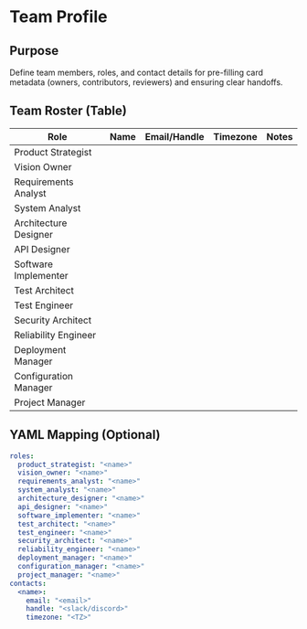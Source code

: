 # Team Profile

## Purpose
Define team members, roles, and contact details for pre-filling card metadata (owners, contributors,
reviewers) and ensuring clear handoffs.

## Team Roster (Table)

| Role | Name | Email/Handle | Timezone | Notes |
|------|------|--------------|----------|-------|
| Product Strategist | <name> | <email> | <TZ> | |
| Vision Owner | <name> | <email> | <TZ> | |
| Requirements Analyst | <name> | <email> | <TZ> | |
| System Analyst | <name> | <email> | <TZ> | |
| Architecture Designer | <name> | <email> | <TZ> | |
| API Designer | <name> | <email> | <TZ> | |
| Software Implementer | <name> | <email> | <TZ> | |
| Test Architect | <name> | <email> | <TZ> | |
| Test Engineer | <name> | <email> | <TZ> | |
| Security Architect | <name> | <email> | <TZ> | |
| Reliability Engineer | <name> | <email> | <TZ> | |
| Deployment Manager | <name> | <email> | <TZ> | |
| Configuration Manager | <name> | <email> | <TZ> | |
| Project Manager | <name> | <email> | <TZ> | |

## YAML Mapping (Optional)
```yaml
roles:
  product_strategist: "<name>"
  vision_owner: "<name>"
  requirements_analyst: "<name>"
  system_analyst: "<name>"
  architecture_designer: "<name>"
  api_designer: "<name>"
  software_implementer: "<name>"
  test_architect: "<name>"
  test_engineer: "<name>"
  security_architect: "<name>"
  reliability_engineer: "<name>"
  deployment_manager: "<name>"
  configuration_manager: "<name>"
  project_manager: "<name>"
contacts:
  <name>:
    email: "<email>"
    handle: "<slack/discord>"
    timezone: "<TZ>"
```

